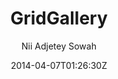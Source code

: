 ---
title: "GridGallery"
github: https://github.com/nadjetey/GridGallery
demo: https://nadjetey.github.io/GridGallery
author: Nii Adjetey Sowah

ssg:
  - Jekyll
cms:
  - No Cms
date: 2014-04-07T01:26:30Z
github_branch: master
description: "A responsive grid gallery based on the [Google Chromebook getting started](https://gweb-gettingstartedguide.appspot.com/) guide gallery. "
---